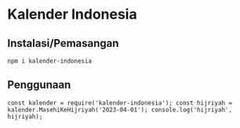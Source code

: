 # Kalender Indonesia
## Instalasi/Pemasangan
`
npm i kalender-indonesia
`

## Penggunaan
`
const kalender = require('kalender-indonesia');
const hijriyah = kalender.MasehiKeHijriyah('2023-04-01');
console.log('hijriyah', hijriyah);
`
